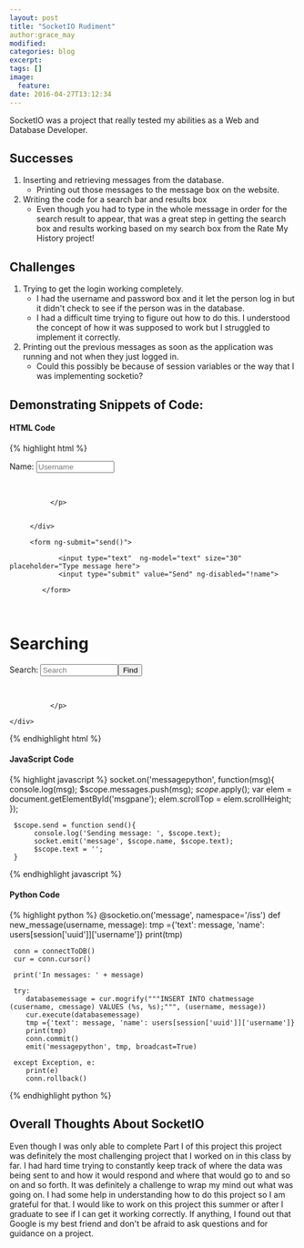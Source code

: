 ```yaml
---
layout: post
title: "SocketIO Rudiment"
author:grace_may
modified:
categories: blog
excerpt:
tags: []
image:
  feature:
date: 2016-04-27T13:12:34
---
```


SocketIO was a project that really tested my abilities as a Web and Database Developer.

## Successes ##
1. Inserting and retrieving messages from the database.
    * Printing out those messages to the message box on the website.
2. Writing the code for a search bar and results box
    * Even though you had to type in the whole message in order for the search result to appear, that was a great step in getting the search box and results working based on my search box from the Rate My History project!

## Challenges ##
1. Trying to get the login working completely.
    * I had the username and password box and it let the person log in but it didn't check to see if the person was in the database.
    * I had a difficult time trying to figure out how to do this. I understood the concept of how it was supposed to work but I struggled to implement it correctly.
2. Printing out the previous messages as soon as the application was running and not when they just logged in.
    * Could this possibly be because of session variables or the way that I was implementing socketio?

## Demonstrating Snippets of Code: ##

#### HTML Code ####
{% highlight html %}
        <p>Name:
          <input type="text" ng-model="name" ng-change="setName()"   placeholder="Username" size="14" /></p>
         <div class="scroll" id="msgpane">
         <p ng-repeat="msg in messages">
            <b ng-bind="msg.name"></b>&nbsp;
            <span ng-bind="msg.text"></span>
                
              </p>
         
         
         </div>
         
         <form ng-submit="send()">
              
                <input type="text"  ng-model="text" size="30"  placeholder="Type message here">
                <input type="submit" value="Send" ng-disabled="!name">
             
            </form>
<br />
<form ng-submit="searchsend()">
  <h1>Searching</h1>
  <p>Search: <input type="text" ng-model="searchbox" value="" name="searchengine", placeholder="Search" size="14"/><input type="submit" value="Find" /></p>
	<div class="scroll" id="msgpane2">
	 <!-- {% if query == chatmessage['cusername'] %}
		  {% for chatmessage in results %}
		    <p>{{chatmessage[1]}}</p>
		    <p>{{chatmessage[2]}}</p>
		  {% endfor %}
		{% endif %} -->
		<p ng-repeat="srch in searcharray">
            <b ng-bind="srch.name"></b>&nbsp;
            <span ng-bind="srch.text"></span>
                
              </p>
	
	</div>
</form>
{% endhighlight html %}

#### JavaScript Code ####
{% highlight javascript %}
 socket.on('messagepython', function(msg){
        console.log(msg);
        $scope.messages.push(msg);
        $scope.$apply();
        var elem = document.getElementById('msgpane');
        elem.scrollTop = elem.scrollHeight;
     });
     
     $scope.send = function send(){
          console.log('Sending message: ', $scope.text);
          socket.emit('message', $scope.name, $scope.text);
          $scope.text = '';
     }
{% endhighlight javascript %}

#### Python Code ####
{% highlight python %}
@socketio.on('message', namespace='/iss')
def new_message(username, message):
     tmp ={'text': message, 'name': users[session['uuid']]['username']}
     print(tmp)
     
     conn = connectToDB()
     cur = conn.cursor()
    
     print('In messages: ' + message)
   
     try:
        databasemessage = cur.mogrify("""INSERT INTO chatmessage (cusername, cmessage) VALUES (%s, %s);""", (username, message))
        cur.execute(databasemessage)
        tmp ={'text': message, 'name': users[session['uuid']]['username']}
        print(tmp)
        conn.commit()
        emit('messagepython', tmp, broadcast=True)
        
     except Exception, e:
        print(e)
        conn.rollback()
{% endhighlight python %}


## Overall Thoughts About SocketIO ##
Even though I was only able to complete Part I of this project this project was definitely the most challenging project that I worked on in this class by far.
I had hard time trying to constantly keep track of where the data was being sent to and how it would respond and where that would go to and so on and so forth. It was definitely a challenge to wrap my mind out what was going on. I had some help in understanding how to do this project so I am grateful for that.
I would like to work on this project this summer or after I graduate to see if I can get it working correctly.
If anything, I found out that Google is my best friend and don't be afraid to ask questions and for guidance on a project.


